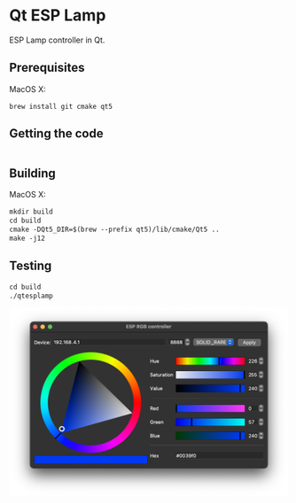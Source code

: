 # Qt ESP Lamp

ESP Lamp controller in Qt.

## Prerequisites

MacOS X:

```
brew install git cmake qt5
```

## Getting the code

```

```

## Building

MacOS X:

```
mkdir build
cd build
cmake -DQt5_DIR=$(brew --prefix qt5)/lib/cmake/Qt5 ..
make -j12
```


## Testing

```
cd build
./qtesplamp
```

<img width="600px" src="/second.jpg"/>